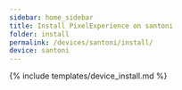 ```yaml
---
sidebar: home_sidebar
title: Install PixelExperience on santoni
folder: install
permalink: /devices/santoni/install/
device: santoni
---
```

{% include templates/device_install.md %}
